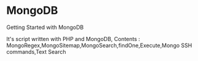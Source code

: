MongoDB
=======

Getting Started with MongoDB


It's script written with PHP and MongoDB,
Contents : MongoRegex,MongoSitemap,MongoSearch,findOne,Execute,Mongo SSH commands,Text Search




